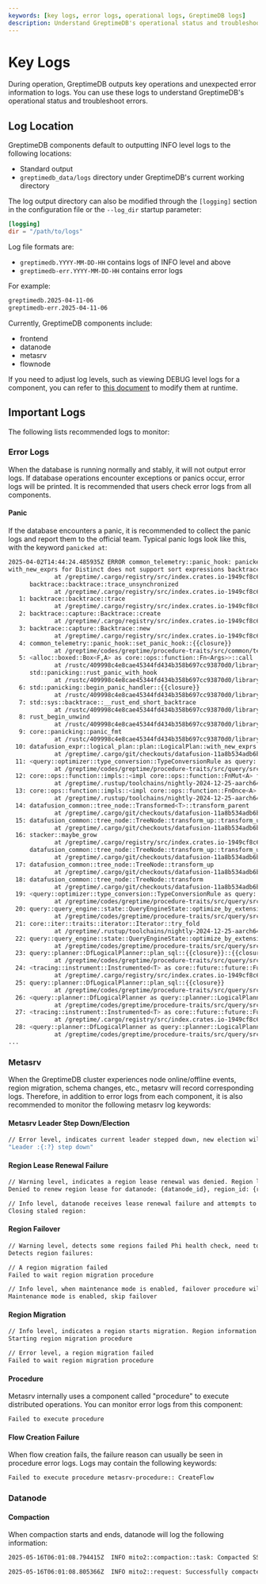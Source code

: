 ```yaml
---
keywords: [key logs, error logs, operational logs, GreptimeDB logs]
description: Understand GreptimeDB's operational status and troubleshoot errors through key logs.
---
```


# Key Logs

During operation, GreptimeDB outputs key operations and unexpected error information to logs.
You can use these logs to understand GreptimeDB's operational status and troubleshoot errors.

## Log Location

GreptimeDB components default to outputting INFO level logs to the following locations:

- Standard output
- `greptimedb_data/logs` directory under GreptimeDB's current working directory

The log output directory can also be modified through the `[logging]` section in the configuration file or the `--log_dir` startup parameter:

```toml
[logging]
dir = "/path/to/logs"
```

Log file formats are:
- `greptimedb.YYYY-MM-DD-HH` contains logs of INFO level and above
- `greptimedb-err.YYYY-MM-DD-HH` contains error logs

For example:

```bash
greptimedb.2025-04-11-06
greptimedb-err.2025-04-11-06
```

Currently, GreptimeDB components include:

- frontend
- datanode
- metasrv
- flownode

If you need to adjust log levels, such as viewing DEBUG level logs for a component, you can refer to [this document](https://github.com/GreptimeTeam/greptimedb/blob/main/docs/how-to/how-to-change-log-level-on-the-fly.md) to modify them at runtime.

## Important Logs

The following lists recommended logs to monitor:

### Error Logs

When the database is running normally and stably, it will not output error logs. If database operations encounter exceptions or panics occur, error logs will be printed. It is recommended that users check error logs from all components.

#### Panic

If the database encounters a panic, it is recommended to collect the panic logs and report them to the official team. Typical panic logs look like this, with the keyword `panicked at`:

```bash
2025-04-02T14:44:24.485935Z ERROR common_telemetry::panic_hook: panicked at /greptime/.cargo/git/checkouts/datafusion-11a8b534adb6bd68-shallow/2464703/datafusion/expr/src/logical_plan/plan.rs:1035:25:
with_new_exprs for Distinct does not support sort expressions backtrace=   0: backtrace::backtrace::libunwind::trace
             at /greptime/.cargo/registry/src/index.crates.io-1949cf8c6b5b557f/backtrace-0.3.74/src/backtrace/libunwind.rs:116:5
      backtrace::backtrace::trace_unsynchronized
             at /greptime/.cargo/registry/src/index.crates.io-1949cf8c6b5b557f/backtrace-0.3.74/src/backtrace/mod.rs:66:5
   1: backtrace::backtrace::trace
             at /greptime/.cargo/registry/src/index.crates.io-1949cf8c6b5b557f/backtrace-0.3.74/src/backtrace/mod.rs:53:14
   2: backtrace::capture::Backtrace::create
             at /greptime/.cargo/registry/src/index.crates.io-1949cf8c6b5b557f/backtrace-0.3.74/src/capture.rs:292:9
   3: backtrace::capture::Backtrace::new
             at /greptime/.cargo/registry/src/index.crates.io-1949cf8c6b5b557f/backtrace-0.3.74/src/capture.rs:257:22
   4: common_telemetry::panic_hook::set_panic_hook::{{closure}}
             at /greptime/codes/greptime/procedure-traits/src/common/telemetry/src/panic_hook.rs:37:25
   5: <alloc::boxed::Box<F,A> as core::ops::function::Fn<Args>>::call
             at /rustc/409998c4e8cae45344fd434b358b697cc93870d0/library/alloc/src/boxed.rs:1984:9
      std::panicking::rust_panic_with_hook
             at /rustc/409998c4e8cae45344fd434b358b697cc93870d0/library/std/src/panicking.rs:820:13
   6: std::panicking::begin_panic_handler::{{closure}}
             at /rustc/409998c4e8cae45344fd434b358b697cc93870d0/library/std/src/panicking.rs:678:13
   7: std::sys::backtrace::__rust_end_short_backtrace
             at /rustc/409998c4e8cae45344fd434b358b697cc93870d0/library/std/src/sys/backtrace.rs:168:18
   8: rust_begin_unwind
             at /rustc/409998c4e8cae45344fd434b358b697cc93870d0/library/std/src/panicking.rs:676:5
   9: core::panicking::panic_fmt
             at /rustc/409998c4e8cae45344fd434b358b697cc93870d0/library/core/src/panicking.rs:75:14
  10: datafusion_expr::logical_plan::plan::LogicalPlan::with_new_exprs
             at /greptime/.cargo/git/checkouts/datafusion-11a8b534adb6bd68-shallow/2464703/datafusion/expr/src/logical_plan/plan.rs:1035:25
  11: <query::optimizer::type_conversion::TypeConversionRule as query::optimizer::ExtensionAnalyzerRule>::analyze::{{closure}}
             at /greptime/codes/greptime/procedure-traits/src/query/src/optimizer/type_conversion.rs:105:17
  12: core::ops::function::impls::<impl core::ops::function::FnMut<A> for &F>::call_mut
             at /greptime/.rustup/toolchains/nightly-2024-12-25-aarch64-apple-darwin/lib/rustlib/src/rust/library/core/src/ops/function.rs:272:13
  13: core::ops::function::impls::<impl core::ops::function::FnOnce<A> for &mut F>::call_once
             at /greptime/.rustup/toolchains/nightly-2024-12-25-aarch64-apple-darwin/lib/rustlib/src/rust/library/core/src/ops/function.rs:305:13
  14: datafusion_common::tree_node::Transformed<T>::transform_parent
             at /greptime/.cargo/git/checkouts/datafusion-11a8b534adb6bd68-shallow/2464703/datafusion/common/src/tree_node.rs:764:44
  15: datafusion_common::tree_node::TreeNode::transform_up::transform_up_impl::{{closure}}
             at /greptime/.cargo/git/checkouts/datafusion-11a8b534adb6bd68-shallow/2464703/datafusion/common/src/tree_node.rs:265:13
  16: stacker::maybe_grow
             at /greptime/.cargo/registry/src/index.crates.io-1949cf8c6b5b557f/stacker-0.1.17/src/lib.rs:55:9
      datafusion_common::tree_node::TreeNode::transform_up::transform_up_impl
             at /greptime/.cargo/git/checkouts/datafusion-11a8b534adb6bd68-shallow/2464703/datafusion/common/src/tree_node.rs:260:9
  17: datafusion_common::tree_node::TreeNode::transform_up
             at /greptime/.cargo/git/checkouts/datafusion-11a8b534adb6bd68-shallow/2464703/datafusion/common/src/tree_node.rs:269:9
  18: datafusion_common::tree_node::TreeNode::transform
             at /greptime/.cargo/git/checkouts/datafusion-11a8b534adb6bd68-shallow/2464703/datafusion/common/src/tree_node.rs:220:9
  19: <query::optimizer::type_conversion::TypeConversionRule as query::optimizer::ExtensionAnalyzerRule>::analyze
             at /greptime/codes/greptime/procedure-traits/src/query/src/optimizer/type_conversion.rs:46:9
  20: query::query_engine::state::QueryEngineState::optimize_by_extension_rules::{{closure}}
             at /greptime/codes/greptime/procedure-traits/src/query/src/query_engine/state.rs:195:17
  21: core::iter::traits::iterator::Iterator::try_fold
             at /greptime/.rustup/toolchains/nightly-2024-12-25-aarch64-apple-darwin/lib/rustlib/src/rust/library/core/src/iter/traits/iterator.rs:2370:21
  22: query::query_engine::state::QueryEngineState::optimize_by_extension_rules
             at /greptime/codes/greptime/procedure-traits/src/query/src/query_engine/state.rs:192:9
  23: query::planner::DfLogicalPlanner::plan_sql::{{closure}}::{{closure}}
             at /greptime/codes/greptime/procedure-traits/src/query/src/planner.rs:119:20
  24: <tracing::instrument::Instrumented<T> as core::future::future::Future>::poll
             at /greptime/.cargo/registry/src/index.crates.io-1949cf8c6b5b557f/tracing-0.1.40/src/instrument.rs:321:9
  25: query::planner::DfLogicalPlanner::plan_sql::{{closure}}
             at /greptime/codes/greptime/procedure-traits/src/query/src/planner.rs:71:5
  26: <query::planner::DfLogicalPlanner as query::planner::LogicalPlanner>::plan::{{closure}}::{{closure}}
             at /greptime/codes/greptime/procedure-traits/src/query/src/planner.rs:198:73
  27: <tracing::instrument::Instrumented<T> as core::future::future::Future>::poll
             at /greptime/.cargo/registry/src/index.crates.io-1949cf8c6b5b557f/tracing-0.1.40/src/instrument.rs:321:9
  28: <query::planner::DfLogicalPlanner as query::planner::LogicalPlanner>::plan::{{closure}}
             at /greptime/codes/greptime/procedure-traits/src/query/src/planner.rs:195:5
...
```

### Metasrv

When the GreptimeDB cluster experiences node online/offline events,
region migration, schema changes, etc.,
metasrv will record corresponding logs.
Therefore, in addition to error logs from each component,
it is also recommended to monitor the following metasrv log keywords:

#### Metasrv Leader Step Down/Election

```bash
// Error level, indicates current leader stepped down, new election will follow. Note the {:?} part is the leader identifier
"Leader :{:?} step down"
```

#### Region Lease Renewal Failure

```bash
// Warning level, indicates a region lease renewal was denied. Region lease requests will be rejected when the region is not properly closed/scheduled on a datanode.
Denied to renew region lease for datanode: {datanode_id}, region_id: {region_id}
```

```bash
// Info level, datanode receives lease renewal failure and attempts to close target region
Closing staled region:
```

#### Region Failover

```bash
// Warning level, detects some regions failed Phi health check, need to execute failover operation. Region IDs will be printed after the colon
Detects region failures:

// A region migration failed
Failed to wait region migration procedure

// Info level, when maintenance mode is enabled, failover procedure will be skipped
Maintenance mode is enabled, skip failover
```

#### Region Migration

```bash
// Info level, indicates a region starts migration. Region information will be printed after the log
Starting region migration procedure

// Error level, a region migration failed
Failed to wait region migration procedure
```

#### Procedure

Metasrv internally uses a component called "procedure" to execute distributed operations. You can monitor error logs from this component:

```bash
Failed to execute procedure
```

#### Flow Creation Failure

When flow creation fails, the failure reason can usually be seen in procedure error logs. Logs may contain the following keywords:

```bash
Failed to execute procedure metasrv-procedure:: CreateFlow
```

### Datanode

#### Compaction

When compaction starts and ends, datanode will log the following information:

```bash
2025-05-16T06:01:08.794415Z  INFO mito2::compaction::task: Compacted SST files, region_id: 4612794875904(1074, 0), input: [FileMeta { region_id: 4612794875904(1074, 0), file_id: FileId(a29500fb-cae0-4f3f-8376-cb3f14653378), time_range: (1686455010000000000::Nanosecond, 1686468410000000000::Nanosecond), level: 0, file_size: 45893329, available_indexes: [], index_file_size: 0, num_rows: 5364000, num_row_groups: 53, sequence: Some(114408000) }, FileMeta { region_id: 4612794875904(1074, 0), file_id: FileId(a31dcb1b-19ae-432f-8482-9e1b7db7b53b), time_range: (1686468420000000000::Nanosecond, 1686481820000000000::Nanosecond), level: 0, file_size: 45900506, available_indexes: [], index_file_size: 0, num_rows: 5364000, num_row_groups: 53, sequence: Some(119772000) }], output: [FileMeta { region_id: 4612794875904(1074, 0), file_id: FileId(5d105ca7-9e3c-4298-afb3-e85baae3b2e8), time_range: (1686455010000000000::Nanosecond, 1686481820000000000::Nanosecond), level: 1, file_size: 91549797, available_indexes: [], index_file_size: 0, num_rows: 10728000, num_row_groups: 105, sequence: Some(119772000) }], window: Some(86400), waiter_num: 0, merge_time: 3.034328293s
```

```bash
2025-05-16T06:01:08.805366Z  INFO mito2::request: Successfully compacted region: 4612794875904(1074, 0)
```

